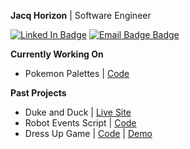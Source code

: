 **Jacq Horizon** | Software Engineer

[![Linked In Badge](https://img.shields.io/badge/LinkedIn-blue?style=for-the-badge&logo=linkedin&logoColor=white)](https://www.linkedin.com/in/jacq-horizon/)
[![Email Badge Badge](https://img.shields.io/badge/Gmail-D14836?style=for-the-badge&logo=gmail&logoColor=white)](mailto:jacqkirkman@gmail.com)


**Currently Working On**

* Pokemon Palettes | [Code](https://github.com/jacqhorizon/pokemon-palettes) 

**Past Projects**

* Duke and Duck | [Live Site](https://dukeduck.com/)
* Robot Events Script | [Code](https://gist.github.com/jacqhorizon/da67a75d085386f89821c69bac23028f)
* Dress Up Game | [Code](https://github.com/jacqhorizon/dress-up-game) | [Demo](https://jacqsdressupgame.pages.dev/)
